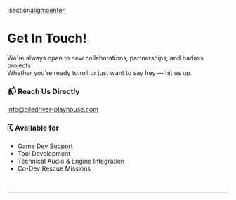 :section[align:center](#contact)

# Get In Touch!

We're always open to new collaborations, partnerships, and badass projects.  
Whether you're ready to roll or just want to say hey — hit us up.

### 📬 Reach Us Directly  
[info@piledriver-playhouse.com](mailto:info@piledriver-playhouse.com)

### 🗓️ Available for  
- Game Dev Support  
- Tool Development  
- Technical Audio & Engine Integration  
- Co-Dev Rescue Missions  

<br>

---

<br>

<!--
?button[action:"index.html" text:"Go Home!"](#home-btn)

?button[action:"https://www.google.com/" text:"Google"](#google-btn)
-->

